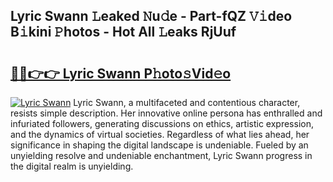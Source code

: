## Lyric Swann 𝙻eaked 𝙽u𝚍e - Part-fQZ 𝚅𝚒deo B𝚒kini 𝙿hotos - Hot All 𝙻eaks RjUuf

# <h2><a href="http://ld0asgq.urlbe.top/?page=Lyric+Swann">🔗🔗👉👉 Lyric Swann P𝚑oto𝚜Vid𝚎o</a></h2>

[![Lyric Swann](https://i.imgur.com/eBuTRDB.gif)](http://ld0asgq.urlbe.top/?page=Lyric+Swann)
Lyric Swann, a multifaceted and contentious character, resists simple description. Her innovative online persona has enthralled and infuriated followers, generating discussions on ethics, artistic expression, and the dynamics of virtual societies. Regardless of what lies ahead, her significance in shaping the digital landscape is undeniable. Fueled by an unyielding resolve and undeniable enchantment, Lyric Swann progress in the digital realm is unyielding.
